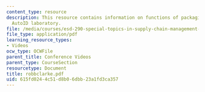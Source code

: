 ```yaml
---
content_type: resource
description: This resource contains information on functions of packaging and SoP
  AutoID laboratory.
file: /media/courses/esd-290-special-topics-in-supply-chain-management-spring-2005/615fd0244c51d8b06dbb23a1fd3ca357_robbclarke.pdf
file_type: application/pdf
learning_resource_types:
- Videos
ocw_type: OCWFile
parent_title: Conference Videos
parent_type: CourseSection
resourcetype: Document
title: robbclarke.pdf
uid: 615fd024-4c51-d8b0-6dbb-23a1fd3ca357
---
```

